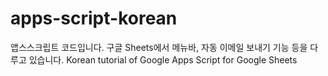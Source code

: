 # apps-script-korean
앱스스크립트 코드입니다. 구글 Sheets에서 메뉴바, 자동 이메일 보내기 기능 등을 다루고 있습니다.
Korean tutorial of Google Apps Script for Google Sheets
